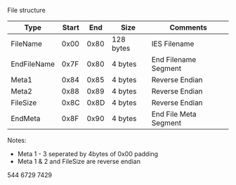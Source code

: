 File structure

| Type        | Start | End  | Size      | Comments
| ----------- | ----- | ---- | --------- | -------------------------------- |
| FileName    | 0x00  | 0x80 | 128 bytes | IES Filename                     |
| EndFileName | 0x7F  | 0x80 | 4 bytes   | End Filename Segment             |
| Meta1       | 0x84  | 0x85 | 4 bytes   | Reverse Endian                   | 
| Meta2       | 0x88  | 0x89 | 4 bytes   | Reverse Endian                   |
| FileSize    | 0x8C  | 0x8D | 4 bytes   | Reverse Endian                   |
| EndMeta     | 0x8F  | 0x90 | 4 bytes   | End File Meta Segment            |


Notes:

* Meta 1 - 3 seperated by 4bytes of 0x00 padding
* Meta 1 & 2 and FileSize are reverse endian

544 6729 7429
